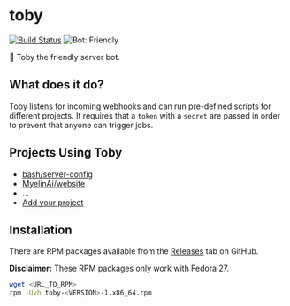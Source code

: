 # toby

[![Build Status](https://travis-ci.org/bash/toby.svg?branch=master)](https://travis-ci.org/bash/toby)
![Bot: Friendly](https://img.shields.io/badge/bot-friendly-ff69b4.svg)

🤖 Toby the friendly server bot.

## What does it do?

Toby listens for incoming webhooks and can run pre-defined scripts for different projects. It requires that a `token` with a `secret` are passed in order to prevent that anyone can trigger jobs.

## Projects Using Toby

- [bash/server-config](https://github.com/bash/server-config/blob/master/.travis.yml)
- [MyelinAi/website](https://github.com/MyelinAI/website/blob/master/.travis.yml)
- ...
- [Add your project](https://github.com/bash/toby/edit/master/readme.md)

## Installation

There are RPM packages available from the [Releases](https://github.com/bash/toby/releases) tab on GitHub.

**Disclaimer:** These RPM packages only work with Fedora 27.

```sh
wget <URL_TO_RPM>
rpm -Uvh toby-<VERSION>-1.x86_64.rpm
```



